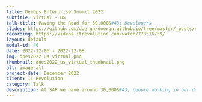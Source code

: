 ```yaml
---
title: DevOps Enterprise Summit 2022
subtitle: Virtual - US
talk-title: Paving the Road for 30,000&#43; Developers
slides: https://github.com/doergn/doergn.github.io/tree/master/_posts/slides/PavedRoad_DOES_USVirtual2022.pdf
recording: https://videos.itrevolution.com/watch/778516759/
layout: default
modal-id: 40
date: 2022-12-06 - 2022-12-08
img: does2022_us_virtual.png
thumbnail: does2022_us_virtual_thumbnail.png
alt: image-alt
project-date: December 2022
client: IT-Revolution
category: Talk
description: At SAP we have around 30,000&#43; people working in our development organization, with >1000 products on our price list using various technology stacks. How do you increase developer productivity at this scale? Backed by in-house user research and industry trends we decided to lower our team's cognitive load by introducing an in-house CI/CD platform called 'Hyperspace'. Dirk will talk about the obstacles of creating 'Hyperspace' with a "platform as a product" approach to an organization that was highly fragmented. Concepts of Paved Roads (a.k.a. Golden Paths) help us to provide guidance to teams with the aim to reduce team cognitive load and decrease support load on central teams Join Dirk's talk for lessons learned, impacts that we already see, and an outlook on what we envision in the Hyperspace.
---
```

